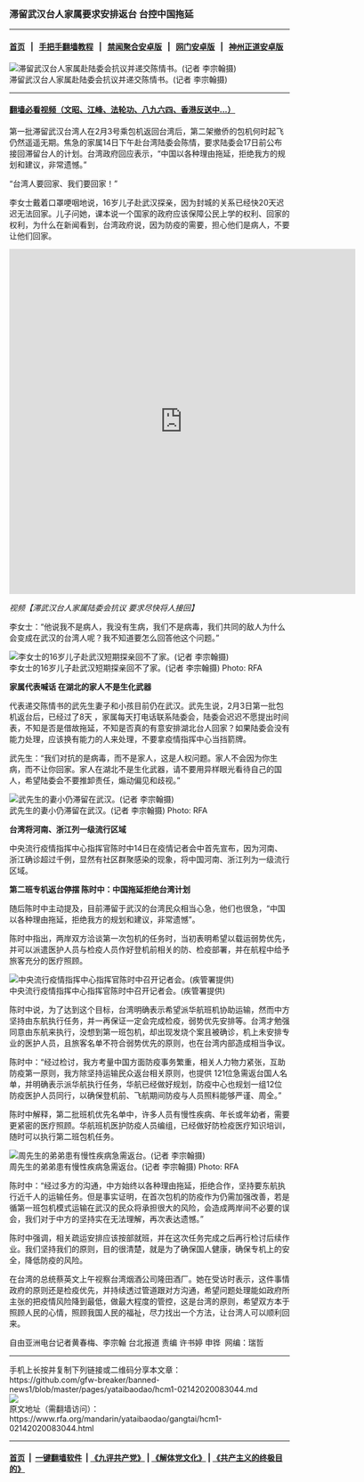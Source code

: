 ### 滞留武汉台人家属要求安排返台    台控中国拖延
------------------------

#### [首页](https://github.com/gfw-breaker/banned-news1/blob/master/README.md) &nbsp;&nbsp;|&nbsp;&nbsp; [手把手翻墙教程](https://github.com/gfw-breaker/guides/wiki) &nbsp;&nbsp;|&nbsp;&nbsp; [禁闻聚合安卓版](https://github.com/gfw-breaker/bn-android) &nbsp;&nbsp;|&nbsp;&nbsp; [网门安卓版](https://github.com/oGate2/oGate) &nbsp;&nbsp;|&nbsp;&nbsp; [神州正道安卓版](https://github.com/SzzdOgate/update) 



<div id="headerimg">
 <img alt="滞留武汉台人家属赴陆委会抗议并递交陈情书。(记者 李宗翰摄)" src="https://www.rfa.org/mandarin/yataibaodao/gangtai/hcm1-02142020083044.html/905e4ea4967360c566f84e8c.jpeg/@@images/583f2e2f-7ed3-4d07-be88-3ded63d48b6a.jpeg" title="滞留武汉台人家属赴陆委会抗议并递交陈情书。(记者 李宗翰摄)"/>
 <div id="headerimgcontents">
  <div id="headerimgcaption">
   <span>
    滞留武汉台人家属赴陆委会抗议并递交陈情书。(记者 李宗翰摄)
   </span>
   <!-- zoomattribute -->
  </div>
  <!-- headerimgcaption -->
 </div>
 <!-- headerimagecontents -->
</div>

<hr/>


#### [翻墙必看视频（文昭、江峰、法轮功、八九六四、香港反送中...）](https://github.com/gfw-breaker/banned-news1/blob/master/pages/link3.md)

<div id="storytext">
 <div>
  <div class="slot_header">
  </div>
 </div>
 <p>
  第一批滞留武汉台湾人在2月3号乘包机返回台湾后，第二架撤侨的包机何时起飞仍然遥遥无期。焦急的家属14日下午赴台湾陆委会陈情，要求陆委会17日前公布接回滞留台人的计划。台湾政府回应表示，“中国以各种理由拖延，拒绝我方的规划和建议，非常遗憾。”
 </p>
 <p>
  “台湾人要回家、我们要回家！”
 </p>
 <p>
  李女士戴着口罩哽咽地说，16岁儿子赴武汉探亲，因为封城的关系已经快20天迟迟无法回家。儿子问她，课本说一个国家的政府应该保障公民上学的权利、回家的权利，为什么在新闻看到，台湾政府说，因为防疫的需要，担心他们是病人，不要让他们回家。
 </p>
 <p>
 </p>
 <p>
  <iframe frameborder="0" height="620" scrolling="no" src="https://www.facebook.com/plugins/video.php?href=https%3A%2F%2Fwww.facebook.com%2FRFAChinese%2Fvideos%2F126150098749239%2F&amp;show_text=0&amp;width=622" width="622">
  </iframe>
 </p>
 <p>
  <i>
   视频【滞武汉台人家属陆委会抗议  要求尽快将人接回】
  </i>
 </p>
 <p>
 </p>
 <p>
 </p>
 <p>
  李女士：“他说我不是病人，我没有生病，我们不是病毒，我们共同的敌人为什么会变成在武汉的台湾人呢？我不知道要怎么回答他这个问题。”
 </p>
 <p>
 </p>
 <p>
  <div class="image-inline captioned" style="width:640px;">
   <div style="width:640px;">
    <img alt="李女士的16岁儿子赴武汉短期探亲回不了家。(记者 李宗翰摄)" src="https://www.rfa.org/mandarin/yataibaodao/gangtai/hcm1-02142020083044.html/674e597358eb.jpeg" title="李女士的16岁儿子赴武汉短期探亲回不了家。(记者 李宗翰摄)"/>
   </div>
   <div class="image-caption">
    <span style="width:640px;">
     李女士的16岁儿子赴武汉短期探亲回不了家。(记者 李宗翰摄)
    </span>
    <span class="copyright">
     Photo: RFA
    </span>
   </div>
  </div>
 </p>
 <p>
  <b>
   家属代表喊话
  </b>
  <b>
  </b>
  <b>
   在湖北的家人不是生化武器
  </b>
  <b>
  </b>
 </p>
 <p>
  代表递交陈情书的武先生妻子和小孩目前仍在武汉。武先生说，2月3日第一批包机返台后，已经过了8天 ，家属每天打电话联系陆委会，陆委会迟迟不愿提出时间表，不知是否是借故拖延，不知是否真的有意安排湖北台人回家？如果陆委会没有能力处理，应该换有能力的人来处理，不要拿疫情指挥中心当挡箭牌。
 </p>
 <p>
  武先生：“我们对抗的是病毒，而不是家人，这是人权问题。家人不会因为你生病，而不让你回家。家人在湖北不是生化武器，请不要用异样眼光看待自己的国人，希望陆委会不要推卸责任，煽动偏见和歧视。”
 </p>
 <p>
 </p>
 <p>
  <div class="image-inline captioned" style="width:630px;">
   <div style="width:630px;">
    <img alt="武先生的妻小仍滞留在武汉。(记者 李宗翰摄)" src="https://www.rfa.org/mandarin/yataibaodao/gangtai/hcm1-02142020083044.html/6b665148751f.jpg" title="武先生的妻小仍滞留在武汉。(记者 李宗翰摄)"/>
   </div>
   <div class="image-caption">
    <span style="width:630px;">
     武先生的妻小仍滞留在武汉。(记者 李宗翰摄)
    </span>
    <span class="copyright">
     Photo: RFA
    </span>
   </div>
  </div>
 </p>
 <p>
  <b>
   台湾将河南、浙江列一级流行区域
  </b>
  <b>
  </b>
 </p>
 <p>
  中央流行疫情指挥中心指挥官陈时中14日在疫情记者会中首先宣布，因为河南、浙江确诊超过千例，显然有社区群聚感染的现象，将中国河南、浙江列为一级流行区域。
 </p>
 <p>
  <b>
   第二班专机返台停摆
  </b>
  <b>
  </b>
  <b>
  </b>
  <b>
   陈时中：中国拖延拒绝台湾计划
  </b>
  <b>
  </b>
 </p>
 <p>
  随后陈时中主动提及，目前滞留于武汉的台湾民众相当心急，他们也很急，“中国以各种理由拖延，拒绝我方的规划和建议，非常遗憾”。
 </p>
 <p>
  陈时中指出，两岸双方洽谈第一次包机的任务时，当初表明希望以载运弱势优先，并可以派遣医护人员与检疫人员作好登机前相关的防、检疫部署，并在航程中给予旅客充分的医疗照顾。
 </p>
 <p>
 </p>
 <p>
  <div class="image-inline captioned" style="width:640px;">
   <div style="width:640px;">
    <img alt="中央流行疫情指挥中心指挥官陈时中召开记者会。(疾管署提供)" src="https://www.rfa.org/mandarin/yataibaodao/gangtai/hcm1-02142020083044.html/75be7ba17f72pc.jpeg" title="中央流行疫情指挥中心指挥官陈时中召开记者会。(疾管署提供)"/>
   </div>
   <div class="image-caption">
    <span style="width:640px;">
     中央流行疫情指挥中心指挥官陈时中召开记者会。(疾管署提供)
    </span>
    <span class="copyright">
    </span>
   </div>
  </div>
 </p>
 <p>
  陈时中说，为了达到这个目标，台湾明确表示希望派华航班机协助运输，然而中方坚持由东航执行任务，并一再保证一定会完成检疫，弱势优先安排等。台湾才勉强同意由东航来执行，没想到第一班包机，却出现发烧个案且被确诊，机上未安排专业的医护人员，且旅客名单不符合弱势优先的原则，也在台湾内部造成相当争议。
 </p>
 <p>
  陈时中：“经过检讨，我方考量中国方面防疫事务繁重，相关人力物力紧张，互助防疫第一原则，我方除坚持运输民众返台相关原则，也提供 121位急需返台国人名单，并明确表示派华航执行任务，华航已经做好规划，防疫中心也规划一组12位防疫医护人员同行，以确保登机前、飞航期间防疫与人员照料能够严谨、周全。”
 </p>
 <p>
  陈时中解释，第二批班机优先名单中，许多人员有慢性疾病、年长或年幼者，需要更紧密的医疗照顾。华航班机医护防疫人员编组，已经做好防检疫医疗知识培训，随时可以执行第二班包机任务。
 </p>
 <p>
 </p>
 <p>
  <div class="image-inline captioned" style="width:630px;">
   <div style="width:630px;">
    <img alt="周先生的弟弟患有慢性疾病急需返台。(记者 李宗翰摄)" src="https://www.rfa.org/mandarin/yataibaodao/gangtai/hcm1-02142020083044.html/54685148751f.jpg" title="周先生的弟弟患有慢性疾病急需返台。(记者 李宗翰摄)"/>
   </div>
   <div class="image-caption">
    <span style="width:630px;">
     周先生的弟弟患有慢性疾病急需返台。(记者 李宗翰摄)
    </span>
    <span class="copyright">
     Photo: RFA
    </span>
   </div>
  </div>
 </p>
 <p>
  陈时中：“经过多方的沟通，中方始终以各种理由拖延，拒绝合作，坚持要东航执行近千人的运输任务。但是事实证明，在首次包机的防疫作为仍需加强改善，若是循第一班包机模式运输在武汉的民众将承担很大的风险，会造成两岸间不必要的误会，我们对于中方的坚持实在无法理解，再次表达遗憾。”
 </p>
 <p>
  陈时中强调，相关疏运安排应该按部就班，并在这次任务完成之后再行检讨后续作业。我们坚持我们的原则，目的很清楚，就是为了确保国人健康，确保专机上的安全，降低防疫的风险。
 </p>
 <p>
  在台湾的总统蔡英文上午视察台湾烟酒公司隆田酒厂。她在受访时表示，这件事情政府的原则还是检疫优先，并持续透过管道跟对方沟通，希望问题处理能如政府所主张的把疫情风险降到最低，做最大程度的管控，这是台湾的原则，希望双方本于照顾人民的心情，照顾我国人民的福祉，尽力找出一个方法，让台湾人可以顺利回来。
 </p>
 <p>
 </p>
 <p>
  自由亚洲电台记者黄春梅、李宗翰 台北报道 责编 许书婷 申铧  网编：瑞哲
 </p>
</div>

<hr/>
手机上长按并复制下列链接或二维码分享本文章：<br/>
https://github.com/gfw-breaker/banned-news1/blob/master/pages/yataibaodao/hcm1-02142020083044.md <br/>
<a href='https://github.com/gfw-breaker/banned-news1/blob/master/pages/yataibaodao/hcm1-02142020083044.md'><img src='https://github.com/gfw-breaker/banned-news1/blob/master/pages/yataibaodao/hcm1-02142020083044.md.png'/></a> <br/>
原文地址（需翻墙访问）：https://www.rfa.org/mandarin/yataibaodao/gangtai/hcm1-02142020083044.html


------------------------
#### [首页](https://github.com/gfw-breaker/banned-news1/blob/master/README.md) &nbsp;|&nbsp; [一键翻墙软件](https://github.com/gfw-breaker/nogfw/blob/master/README.md) &nbsp;| [《九评共产党》](https://github.com/gfw-breaker/9ping.md/blob/master/README.md#九评之一评共产党是什么) | [《解体党文化》](https://github.com/gfw-breaker/jtdwh.md/blob/master/README.md) | [《共产主义的终极目的》](https://github.com/gfw-breaker/gczydzjmd.md/blob/master/README.md)


<img src='http://gfw-breaker.win/banned-news/pages/yataibaodao/hcm1-02142020083044.md' width='0px' height='0px'/>